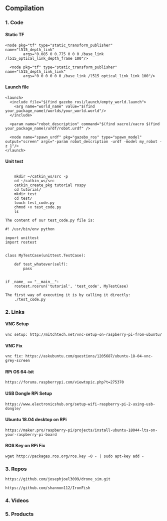 ## Compilation

### 1. Code
#### Static TF
```
<node pkg="tf" type="static_transform_publisher" name="l515_depth_link" 
        args="0.085 0 0.775 0 0 0 /base_link /l515_optical_link_depth_frame 100"/>

  <node pkg="tf" type="static_transform_publisher" name="l515_depth_link_link"
        args="0 0 0 0 0 0 /base_link /l515_optical_link_link 100"/>
```
#### Launch file
```
<launch>
  <include file="$(find gazebo_ros)/launch/empty_world.launch">
    <arg name="world_name" value="$(find your_package_name)/worlds/your_world.world"/>
  </include>

  <param name="robot_description" command="$(find xacro)/xacro $(find your_package_name)/urdf/robot.urdf" />

  <node name="spawn_urdf" pkg="gazebo_ros" type="spawn_model" output="screen" args="-param robot_description -urdf -model my_robot -z 1"/>
</launch>

```
#### Unit test
```

    mkdir ~/catkin_ws/src -p
    cd ~/catkin_ws/src
    catkin_create_pkg tutorial rospy
    cd tutorial/
    mkdir test
    cd test/
    touch test_code.py
    chmod +x test_code.py
    ls

The content of our test_code.py file is:

#! /usr/bin/env python

import unittest
import rostest 


class MyTestCase(unittest.TestCase):
    
    def test_whatever(self):
        pass
    

if _name_ == "__main__":
    rostest.rosrun('tutorial', 'test_code', MyTestCase)

The first way of executing it is by calling it directly:
    ./test_code.py
```

### 2. Links
#### VNC Setup
```
vnc setup: http://mitchtech.net/vnc-setup-on-raspberry-pi-from-ubuntu/
```
#### VNC Fix
```
vnc fix: https://askubuntu.com/questions/1205687/ubuntu-18-04-vnc-grey-screen
```
#### RPi OS 64-bit
```
https://forums.raspberrypi.com/viewtopic.php?t=275370
```
#### USB Dongle RPi Setup
```
https://www.electronicshub.org/setup-wifi-raspberry-pi-2-using-usb-dongle/
```
#### Ubuntu 18.04 desktop on RPi
```
https://maker.pro/raspberry-pi/projects/install-ubuntu-18044-lts-on-your-raspberry-pi-board
```
#### ROS Key on RPi Fix
```
wget http://packages.ros.org/ros.key -O - | sudo apt-key add -
```

### 3. Repos
```
https://github.com/josephjoel3099/drone_sim.git
```
```
https://github.com/shannon112/IronFish
```

### 4. Videos


### 5. Products
